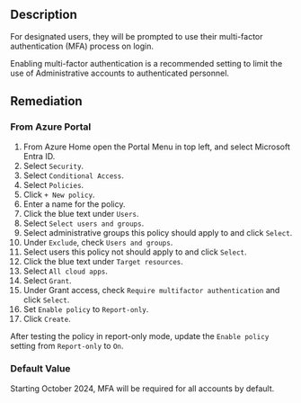 ## Description

For designated users, they will be prompted to use their multi-factor authentication (MFA) process on login.

Enabling multi-factor authentication is a recommended setting to limit the use of Administrative accounts to authenticated personnel.

## Remediation

### From Azure Portal

1. From Azure Home open the Portal Menu in top left, and select Microsoft Entra ID.
2. Select `Security`.
3. Select `Conditional Access`.
4. Select `Policies`.
5. Click `+ New policy`.
6. Enter a name for the policy.
7. Click the blue text under `Users`.
8. Select `Select users and groups`.
9. Select administrative groups this policy should apply to and click `Select`.
10. Under `Exclude`, check `Users and groups`.
11. Select users this policy not should apply to and click `Select`.
12. Click the blue text under `Target resources`.
13. Select `All cloud apps`.
14. Select `Grant`.
15. Under Grant access, check `Require multifactor authentication` and click `Select`.
16. Set `Enable policy` to `Report-only`.
17. Click `Create`.

After testing the policy in report-only mode, update the `Enable policy` setting from `Report-only` to `On`.

### Default Value

Starting October 2024, MFA will be required for all accounts by default.
